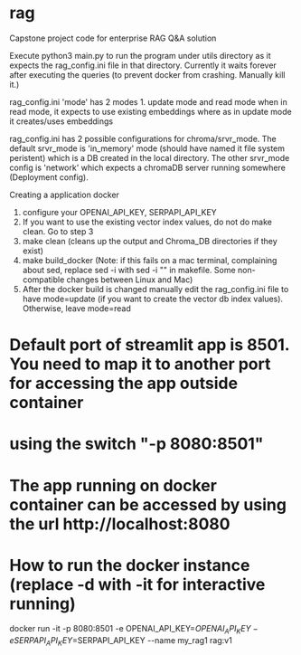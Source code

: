 # rag
Capstone project code for enterprise RAG Q&amp;A solution

Execute python3 main.py to run the program under utils directory as it expects the rag_config.ini file in that directory.
Currently it waits forever after executing the queries (to prevent docker from crashing. Manually kill it.)

rag_config.ini 'mode' has 2 modes 1. update mode and read mode
when in read mode, it expects to use existing embeddings where as in update mode it creates/uses embeddings

rag_config.ini has 2 possible configurations for chroma/srvr_mode. The default srvr_mode is 'in_memory' mode (should have named it file system peristent) which is a  DB created in the local directory. The other srvr_mode config is 'network' which expects a chromaDB server running somewhere (Deployment config). 


Creating a application docker 

1. configure your OPENAI_API_KEY, SERPAPI_API_KEY
2. If you want to use the existing vector index values, do not do make clean. Go to step 3
2. make clean (cleans up the output and Chroma_DB directories if they exist) 
3. make build_docker
   (Note: if this fails on a mac terminal, complaining about sed,  replace  sed -i  with sed -i "" in makefile. Some non-compatible changes between Linux and Mac)
4. After the docker build is changed manually edit the rag_config.ini file to have mode=update (if you want to create the vector db index values). Otherwise, leave mode=read


# Default port of streamlit app is 8501. You need to map it to another port for accessing the app outside container
# using the switch "-p 8080:8501"
# The app running on docker container can be accessed by using the url http://localhost:8080

# How to run the docker instance (replace -d with -it for interactive running)

docker run -it -p 8080:8501 -e OPENAI_API_KEY=$OPENAI_API_KEY -e SERPAPI_API_KEY=$SERPAPI_API_KEY --name my_rag1 rag:v1

